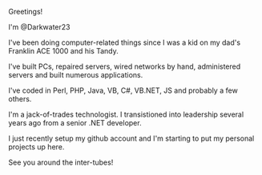 Greetings!

I'm @Darkwater23

I've been doing computer-related things since I was a kid on my dad's Franklin ACE 1000 and his Tandy.

I've built PCs, repaired servers, wired networks by hand, administered servers and built numerous applications.

I've coded in Perl, PHP, Java, VB, C#, VB.NET, JS and probably a few others.

I'm a jack-of-trades technologist. I transistioned into leadership several years ago from a senior .NET developer.

I just recently setup my github account and I'm starting to put my personal projects up here.

See you around the inter-tubes!
